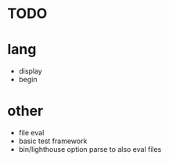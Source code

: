 # TODO

# lang

- display
- begin

# other

- file eval
- basic test framework
- bin/lighthouse option parse to also eval files
